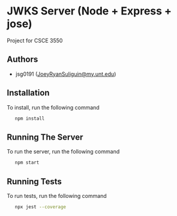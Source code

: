 # JWKS Server (Node + Express + jose)

Project for CSCE 3550 

## Authors

- jsg0191 (JoeyRyanSuliguin@my.unt.edu)

## Installation

To install, run the following command

```bash
   npm install
```

## Running The Server

To run the server, run the following command

```bash
   npm start
```


## Running Tests

To run tests, run the following command

```bash
   npx jest --coverage
```

